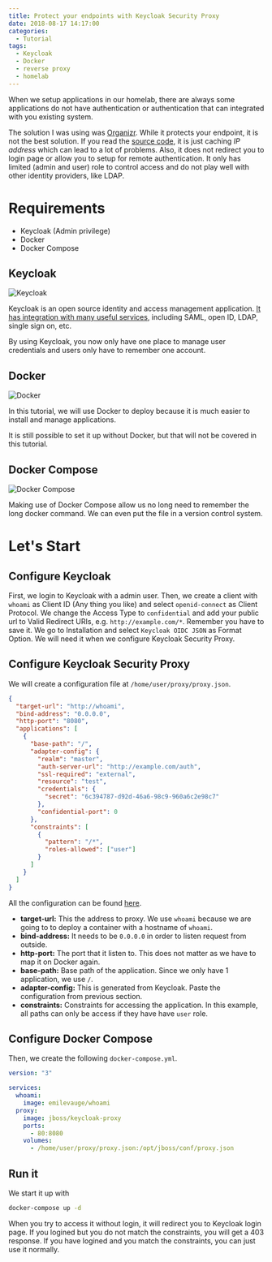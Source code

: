 ```yaml
---
title: Protect your endpoints with Keycloak Security Proxy
date: 2018-08-17 14:17:00
categories:
  - Tutorial
tags:
  - Keycloak
  - Docker
  - reverse proxy
  - homelab
---
```


When we setup applications in our homelab, there are always some applications do not have authentication or authentication that can integrated with you existing system.

<!--more-->

The solution I was using was [Organizr][1].
While it protects your endpoint, it is not the best solution.
If you read the [source code][2], it is just caching *IP address* which can lead to a lot of problems.
Also, it does not redirect you to login page or allow you to setup for remote authentication.
It only has limited (admin and user) role to control access and do not play well with other identity providers, like LDAP.

# Requirements
  - Keycloak (Admin privilege)
  - Docker
  - Docker Compose

## Keycloak

![Keycloak][4]

Keycloak is an open source identity and access management application. [It has integration with many useful services][3], including SAML, open ID, LDAP, single sign on, etc.

By using Keycloak, you now only have one place to manage user credentials and users only have to remember one account.  

## Docker

![Docker][5]

In this tutorial, we will use Docker to deploy because it is much easier to install and manage applications.

It is still possible to set it up without Docker, but that will not be covered in this tutorial.

## Docker Compose

![Docker Compose][6]

Making use of Docker Compose allow us no long need to remember the long docker command.
We can even put the file in a version control system.

# Let's Start

## Configure Keycloak
First, we login to Keycloak with a admin user.
Then, we create a client with `whoami` as Client ID (Any thing you like) and select `openid-connect` as Client Protocol.
We change the Access Type to `confidential`  and add your public url to Valid Redirect URIs, e.g. `http://example.com/*`. Remember you have to save it.
We go to Installation and select `Keycloak OIDC JSON` as Format Option.
We will need it when we configure Keycloak Security Proxy.


## Configure Keycloak Security Proxy
We will create a configuration file at `/home/user/proxy/proxy.json`.

```json
{
  "target-url": "http://whoami",
  "bind-address": "0.0.0.0",
  "http-port": "8080",
  "applications": [
    {
      "base-path": "/",
      "adapter-config": {
        "realm": "master",
        "auth-server-url": "http://example.com/auth",
        "ssl-required": "external",
        "resource": "test",
        "credentials": {
          "secret": "6c394787-d92d-46a6-98c9-960a6c2e98c7"
        },
        "confidential-port": 0
      },
      "constraints": [
        {
          "pattern": "/*",
          "roles-allowed": ["user"]
        }
      ]
    }
  ]
}
```
All the configuration can be found [here][7].

* **target-url:** This the address to proxy. We use `whoami` because we are going to to deploy a container with a hostname of `whoami`.
* **bind-address:** It needs to be `0.0.0.0` in order to listen request from outside.
* **http-port:** The port that it listen to. This does not matter as we have to map it on Docker again.
* **base-path:** Base path of the application. Since we only have 1 application, we use `/`.
* **adapter-config:** This is generated from Keycloak. Paste the configuration from previous section. 
* **constraints:** Constraints for accessing the application. In this example, all paths can only be access if they have have `user` role.

## Configure Docker Compose

Then, we create the following `docker-compose.yml`.

```yml
version: "3"

services:
  whoami:
    image: emilevauge/whoami
  proxy:
    image: jboss/keycloak-proxy
    ports:
      - 80:8080
    volumes:
      - /home/user/proxy/proxy.json:/opt/jboss/conf/proxy.json
```

## Run it
We start it up with 

```bash
docker-compose up -d
```

When you try to access it without login, it will redirect you to Keycloak login page.
If you logined but you do not match the constraints, you will get a 403 response.
If you have logined and you match the constraints, you can just use it normally.

[1]: https://github.com/causefx/Organizr
[2]: https://github.com/causefx/Organizr/blob/4312e360d9a0291d20b7a776897ee63e997ab20f/auth.php
[3]: https://www.keycloak.org/about.html
[4]: https://user-images.githubusercontent.com/7152420/44316457-541f0400-a45e-11e8-9ddf-d7a588390d42.png
[5]: https://user-images.githubusercontent.com/7152420/44316456-541f0400-a45e-11e8-9e55-341b758c798e.png
[6]: https://user-images.githubusercontent.com/7152420/44316459-541f0400-a45e-11e8-8893-23fa4145de4c.png
[7]: https://www.keycloak.org/docs/3.3/server_installation/topics/proxy.html